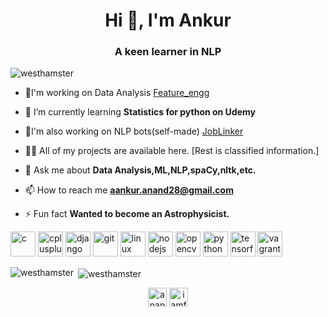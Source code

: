 <h1 align="center">Hi 👋, I'm Ankur</h1>
<h3 align="center">A keen learner in NLP</h3>

<p align="left"> <img src="https://komarev.com/ghpvc/?username=westhamster" alt="westhamster" /> </p>

- 🔭I'm working on Data Analysis [Feature_engg](https://github.com/WestHamster/Feature_engg)

- 🌱 I’m currently learning **Statistics for python on Udemy**

- 🔭I'm also working on NLP bots(self-made) [JobLinker](https://github.com/WestHamster/JobLinker)

- 👨‍💻 All of my projects are available here. [Rest is classified information.]

- 💬 Ask me about **Data Analysis,ML,NLP,spaCy,nltk,etc.**

- 📫 How to reach me **aankur.anand28@gmail.com**

- ⚡ Fun fact **Wanted to become an Astrophysicist.**

<p align="left"><img src="https://devicons.github.io/devicon/devicon.git/icons/c/c-original.svg" alt="c" width="40" height="40"/> <img src="https://devicons.github.io/devicon/devicon.git/icons/cplusplus/cplusplus-original.svg" alt="cplusplus" width="40" height="40"/> <img src="https://devicons.github.io/devicon/devicon.git/icons/django/django-original.svg" alt="django" width="40" height="40"/> <img src="https://www.vectorlogo.zone/logos/git-scm/git-scm-icon.svg" alt="git" width="40" height="40"/> <img src="https://devicons.github.io/devicon/devicon.git/icons/linux/linux-original.svg" alt="linux" width="40" height="40"/> <img src="https://devicons.github.io/devicon/devicon.git/icons/nodejs/nodejs-original-wordmark.svg" alt="nodejs" width="40" height="40"/> <img src="https://www.vectorlogo.zone/logos/opencv/opencv-icon.svg" alt="opencv" width="40" height="40"/> <img src="https://devicons.github.io/devicon/devicon.git/icons/python/python-original.svg" alt="python" width="40" height="40"/> <img src="https://www.vectorlogo.zone/logos/tensorflow/tensorflow-icon.svg" alt="tensorflow" width="40" height="40"/> <img src="https://www.vectorlogo.zone/logos/vagrantup/vagrantup-icon.svg" alt="vagrant" width="40" height="40"/></p><p><img align="left" src="https://github-readme-stats.vercel.app/api/top-langs/?username=westhamster&layout=compact&hide=html" alt="westhamster" /></p>

<p>&nbsp;<img align="center" src="https://github-readme-stats.vercel.app/api?username=westhamster&show_icons=true" alt="westhamster" /></p>

<p align="center">
<a href="https://linkedin.com/in/anand-ankur" target="blank"><img align="center" src="https://cdn.jsdelivr.net/npm/simple-icons@3.0.1/icons/linkedin.svg" alt="anand-ankur" height="30" width="30" /></a>
<a href="https://kaggle.com/iamfuture" target="blank"><img align="center" src="https://cdn.jsdelivr.net/npm/simple-icons@3.0.1/icons/kaggle.svg" alt="iamfuture" height="30" width="30" /></a>
</p>
